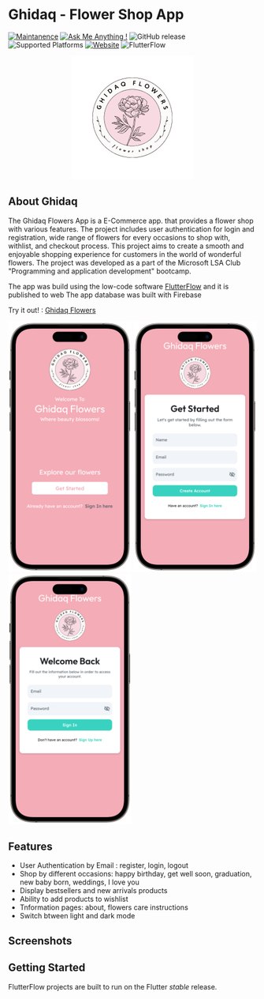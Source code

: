 # Ghidaq - Flower Shop App

[![Maintanence](https://img.shields.io/badge/Maintenance-yes-blue.svg)]()
[![Ask Me Anything !](https://img.shields.io/badge/Ask%20me-anything-1abc9c.svg)]()
![GitHub release](https://img.shields.io/badge/release-v1.0.0-blue)
![Supported Platforms](https://img.shields.io/badge/Platform-Android%20|%20iOS%20|%20Web%20%20-blue.svg?logo=flutter)
[![Website](https://img.shields.io/website-up-down-green-red/http/monip.org.svg)](https://ghidaq-flowers.flutterflow.app)
![FlutterFlow](https://img.shields.io/badge/FlutterFlow-6E61FA.svg?logo=flutter)


<div align="center">
  <a href="https://github.com/vMohd/ghidaq-app">
    <img src="media/logo.png" alt=" Ghidaq Flowers Logo" width="250" height="250">
  </a>
</div>

## About Ghidaq
The Ghidaq Flowers App is a E-Commerce app. that provides a flower shop with various features. The project includes user authentication for login and registration, wide range of flowers for every occasions to shop with, withlist, and checkout process.
This project aims to create a smooth and enjoyable shopping experience for customers in the world of wonderful flowers. The project was developed as a part of the Microsoft LSA Club "Programming and application development" bootcamp.

The app was build using the low-code software [FlutterFlow](https://flutterflow.io/) and it is published to web 
The app database was built with Firebase

Try it out! :
[Ghidaq Flowers](https://ghidaq-flowers.flutterflow.app)

<p>
  <img alt="Onboarding" src="media/start.png" width="250"/>
  <img alt="Sign Up" src="media/sign_up.png" width="250"/>
  <img alt="sign In" src="media/sign_in.png" width="250"/>
</p>

## Features

- User Authentication by Email : register, login, logout
- Shop by different occasions: happy birthday, get well soon, graduation, new baby born, weddings, I love you
- Display bestsellers and new arrivals products
- Ability to add products to wishlist
- Tnformation pages: about, flowers care instructions
- Switch btween light and dark mode

## Screenshots



## Getting Started

FlutterFlow projects are built to run on the Flutter _stable_ release.
